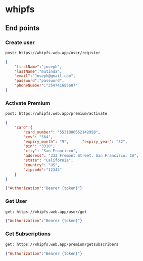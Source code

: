 # whipfs

## End points

### Create user
```bash
post: https://whipfs.web.app/user/register
```
```json
{ 
    "firstName":"joseph",
    "lastName":"mutinda",
    "email":"Joseph@gmail.com",
    "password":"password", 
    "phoneNumber":"254741685607"
}
```

### Activate Premium
```bash
post: https://whipfs.web.app/premium/activate
```
```json
{
    "card":{
        "card_number": "5531886652142950",
        "cvv": "564",
        "expiry_month": "9",      "expiry_year": "32",
        "pin": "3310",
        "city": "San Francisco",
        "address": "333 Fremont Street, San Francisco, CA",
        "state": "California",
        "country": "US",
        "zipcode":"12345"
    }
}
```
```json
{"Authorization":"Bearer {token}"}
```
### Get User
```bash
get: https://whipfs.web.app/user/get
```
```json
{"Authorization":"Bearer {token}"}
```

### Get Subscriptions
```bash
get: https://whipfs.web.app/premium/getsubscribers
```
```json
{"Authorization":"Bearer {token}"}
```
